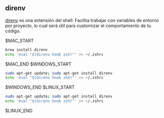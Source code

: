 ## direnv

[direnv](https://direnv.net/) es una extensión del shell. Facilita trabajar con variables de entorno por proyecto, lo cual será útil para customizar el comportamiento de tu código.

$MAC_START
``` bash
brew install direnv
echo 'eval "$(direnv hook zsh)"' >> ~/.zshrc
```
$MAC_END
$WINDOWS_START
``` bash
sudo apt-get update; sudo apt-get install direnv
echo 'eval "$(direnv hook zsh)"' >> ~/.zshrc
```
$WINDOWS_END
$LINUX_START
``` bash
sudo apt-get update; sudo apt-get install direnv
echo 'eval "$(direnv hook zsh)"' >> ~/.zshrc
```
$LINUX_END

